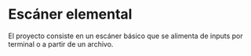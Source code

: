 # Escáner elemental
El proyecto consiste en un escáner básico que se alimenta de inputs por terminal o a partir de un archivo.
